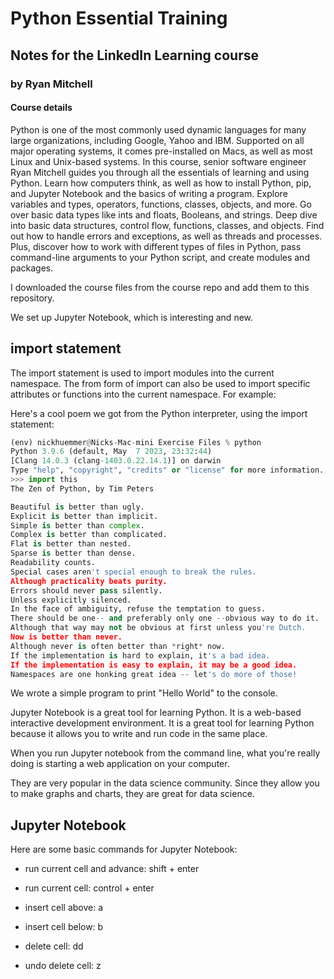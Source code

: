 # Python Essential Training

## Notes for the LinkedIn Learning course

### by Ryan Mitchell

#### Course details

Python is one of the most commonly used dynamic languages for many large organizations, including Google, Yahoo and IBM. Supported on all major operating systems, it comes pre-installed on Macs, as well as most Linux and Unix-based systems. In this course, senior software engineer Ryan Mitchell guides you through all the essentials of learning and using Python. Learn how computers think, as well as how to install Python, pip, and Jupyter Notebook and the basics of writing a program. Explore variables and types, operators, functions, classes, objects, and more. Go over basic data types like ints and floats, Booleans, and strings. Deep dive into basic data structures, control flow, functions, classes, and objects. Find out how to handle errors and exceptions, as well as threads and processes. Plus, discover how to work with different types of files in Python, pass command-line arguments to your Python script, and create modules and packages.

I downloaded the course files from the course repo and add them to this repository.

We set up Jupyter Notebook, which is interesting and new.

## import statement

The import statement is used to import modules into the current namespace. The from form of import can also be used to import specific attributes or functions into the current namespace. For example:

Here's a cool poem we got from the Python interpreter, using the import statement:

```python
(env) nickhuemmer@Nicks-Mac-mini Exercise Files % python
Python 3.9.6 (default, May  7 2023, 23:32:44)
[Clang 14.0.3 (clang-1403.0.22.14.1)] on darwin
Type "help", "copyright", "credits" or "license" for more information.
>>> import this
The Zen of Python, by Tim Peters

Beautiful is better than ugly.
Explicit is better than implicit.
Simple is better than complex.
Complex is better than complicated.
Flat is better than nested.
Sparse is better than dense.
Readability counts.
Special cases aren't special enough to break the rules.
Although practicality beats purity.
Errors should never pass silently.
Unless explicitly silenced.
In the face of ambiguity, refuse the temptation to guess.
There should be one-- and preferably only one --obvious way to do it.
Although that way may not be obvious at first unless you're Dutch.
Now is better than never.
Although never is often better than *right* now.
If the implementation is hard to explain, it's a bad idea.
If the implementation is easy to explain, it may be a good idea.
Namespaces are one honking great idea -- let's do more of those!
```

We wrote a simple program to print "Hello World" to the console.

Jupyter Notebook is a great tool for learning Python. It is a web-based interactive development environment. It is a great tool for learning Python because it allows you to write and run code in the same place.

When you run Jupyter notebook from the command line, what you're really doing is starting a web application on your computer.

They are very popular in the data science community. Since they allow you to make graphs and charts, they are great for data science.

## Jupyter Notebook

Here are some basic commands for Jupyter Notebook:

- run current cell and advance: shift + enter

- run current cell: control + enter

- insert cell above: a

- insert cell below: b

- delete cell: dd

- undo delete cell: z
